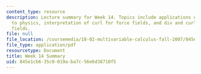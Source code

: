 ```yaml
---
content_type: resource
description: Lecture summary for Week 14. Topics include applications of div and curl
  to physics, interpretation of curl for force fields, and div and curl of electrical
  fields.
file: null
file_location: /coursemedia/18-02-multivariable-calculus-fall-2007/845e1cb635c0019aba7c56e6d38710f5_lec_week14.pdf
file_type: application/pdf
resourcetype: Document
title: Week 14 Summary
uid: 845e1cb6-35c0-019a-ba7c-56e6d38710f5
---
```

